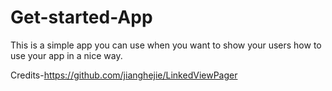 # Get-started-App

This is a simple app you can use when you want to show your users how to use your app in a nice way.

Credits-https://github.com/jianghejie/LinkedViewPager

